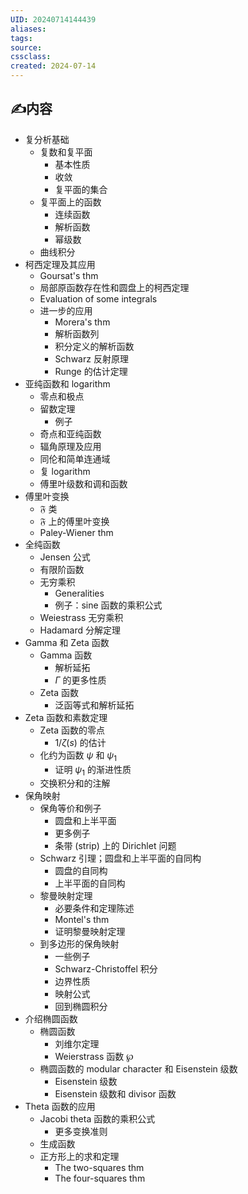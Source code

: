 ```yaml
---
UID: 20240714144439 
aliases: 
tags: 
source: 
cssclass: 
created: 2024-07-14
---
```


## ✍内容
- 复分析基础
	- 复数和复平面
		- 基本性质
		- 收敛
		- 复平面的集合
	- 复平面上的函数
		- 连续函数
		- 解析函数
		- 幂级数
	- 曲线积分
- 柯西定理及其应用
	- Goursat's thm
	- 局部原函数存在性和圆盘上的柯西定理
	- Evaluation of some integrals
	- 进一步的应用
		- Morera's thm
		- 解析函数列
		- 积分定义的解析函数
		- Schwarz 反射原理
		- Runge 的估计定理
- 亚纯函数和 logarithm
	- 零点和极点
	- 留数定理
		- 例子
	- 奇点和亚纯函数
	- 辐角原理及应用
	- 同伦和简单连通域
	- 复 logarithm
	- 傅里叶级数和调和函数
- 傅里叶变换
	- $\mathfrak{F}$ 类
	- $\mathfrak{F}$ 上的傅里叶变换
	- Paley-Wiener thm
- 全纯函数
	- Jensen 公式
	- 有限阶函数
	- 无穷乘积
		- Generalities
		- 例子：sine 函数的乘积公式
	- Weiestrass 无穷乘积
	- Hadamard 分解定理
- Gamma 和 Zeta 函数
	- Gamma 函数
		- 解析延拓
		- $\displaystyle \Gamma$ 的更多性质
	- Zeta 函数
		- 泛函等式和解析延拓
- Zeta 函数和素数定理
	- Zeta 函数的零点
		- $\displaystyle 1/\zeta(s)$ 的估计
	- 化约为函数 $\displaystyle \psi$ 和 $\displaystyle \psi_{1}$
		- 证明 $\displaystyle \psi_{1}$ 的渐进性质
	- 交换积分和的注解
- 保角映射
	- 保角等价和例子
		- 圆盘和上半平面
		- 更多例子
		- 条带 (strip) 上的 Dirichlet 问题
	- Schwarz 引理；圆盘和上半平面的自同构
		- 圆盘的自同构
		- 上半平面的自同构
	- 黎曼映射定理
		- 必要条件和定理陈述
		- Montel's thm
		- 证明黎曼映射定理
	- 到多边形的保角映射
		- 一些例子
		- Schwarz-Christoffel 积分
		- 边界性质
		- 映射公式
		- 回到椭圆积分
- 介绍椭圆函数
	- 椭圆函数
		- 刘维尔定理
		- Weierstrass 函数 $\wp$
	- 椭圆函数的 modular character 和 Eisenstein 级数
		- Eisenstein 级数
		- Eisenstein 级数和 divisor 函数
- Theta 函数的应用
	- Jacobi theta 函数的乘积公式
		- 更多变换准则
	- 生成函数
	- 正方形上的求和定理
		- The two-squares thm
		- The four-squares thm

